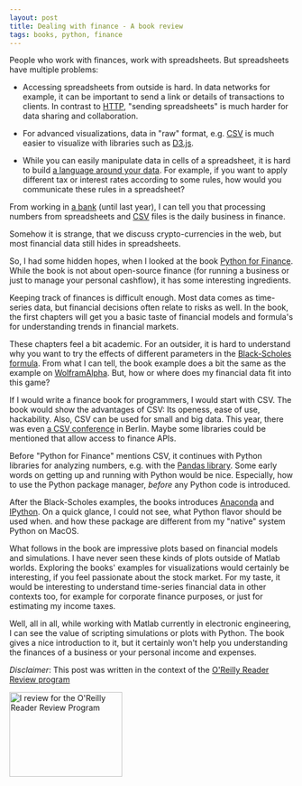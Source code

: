```yaml
---
layout: post
title: Dealing with finance - A book review
tags: books, python, finance
---
```


People who work with finances, work with spreadsheets. But spreadsheets have multiple problems:

* Accessing spreadsheets from outside is hard. In data networks for example, it can be important to send a link or details of transactions to clients. In contrast to [HTTP](https://www.ietf.org/rfc/rfc2616.txt), "sending spreadsheets" is much harder for data sharing and collaboration.

* For advanced visualizations, data in "raw" format, e.g. [CSV](http://en.wikipedia.org/wiki/Comma-separated_values) is much easier to visualize with libraries such as [D3.js](http://d3js.org/).

* While you can easily manipulate data in cells of a spreadsheet, it is hard to build [a language around your data](http://thinkingonthinking.com/Bookshelf-an-ORM-for-Node/). For example, if you want to apply different tax or interest rates according to some rules, how would you communicate these rules in a spreadsheet?

From working in [a bank](http://fidor.de) (until last year), I can tell you that processing numbers from spreadsheets and [CSV](http://en.wikipedia.org/wiki/Comma-separated_values) files is the daily business in finance.

Somehow it is strange, that we discuss crypto-currencies in the web, but most financial data still hides in spreadsheets.

So, I had some hidden hopes, when I looked at the book [Python for Finance](http://shop.oreilly.com/product/0636920032441.do). While the book is not about open-source finance (for running a business or just to manage your personal cashflow), it has some interesting ingredients.

Keeping track of finances is difficult enough. Most data comes as time-series data, but financial decisions often relate to risks as well. In the book, the first chapters will get you a basic taste of financial models and formula's for understanding trends in financial markets.
 
These chapters feel a bit academic. For an outsider, it is hard to understand why you want to try the effects of different parameters in the [Black-Scholes formula](http://en.wikipedia.org/wiki/Black%E2%80%93Scholes_model ). From what I can tell, the book example does a bit the same as the example on [WolframAlpha](http://www.wolframalpha.com/input/?i=black+scholes&lk=4). But, how or where does my financial data fit into this game?

If I would write a finance book for programmers, I would start with CSV. The book would show the advantages of CSV: Its openess, ease of use, hackability. Also, CSV can be used for small and big data. This year, there was even [a CSV conference](http://csvconf.com/) in Berlin. Maybe some libraries could be mentioned that allow access to finance APIs.

Before "Python for Finance" mentions CSV, it continues with Python libraries for analyzing numbers, e.g. with the [Pandas library](http://pandas.pydata.org/). Some early words on getting up and running with Python would be nice. Especially, how to use the Python package manager, *before* any Python code is introduced.

After the Black-Scholes examples, the books introduces [Anaconda](https://store.continuum.io/cshop/anaconda/) and [IPython](http://ipython.org/). On a quick glance, I could not see, what Python flavor should be used when. and how these package are different from my "native" system Python on MacOS.

What follows in the book are impressive plots based on financial models and simulations. I have never seen these kinds of plots outside of Matlab worlds. Exploring the books' examples for visualizations would certainly be interesting, if you feel passionate about the stock market. For my taste, it would be interesting to understand time-series financial data in other contexts too, for example for corporate finance purposes, or just for estimating my income taxes.

Well, all in all, while working with Matlab currently in electronic engineering, I can see the value of scripting simulations or plots with Python. The book gives a nice introduction to it, but it certainly won't help you understanding the finances of a business or your personal income and expenses.

*Disclaimer*: This post was written in the context of the [O'Reilly Reader Review program](http://oreilly.com/reviews )

<a href="http://www.oreilly.com/reviews/?cmp=ex-orm-blgr-patrick-mulder"><img alt="I review for the O'Reilly Reader Review Program" src="http://cdn.oreillystatic.com/bloggers/blogger-review-badge-200.png" border="0" width="200" height="150"></a>
